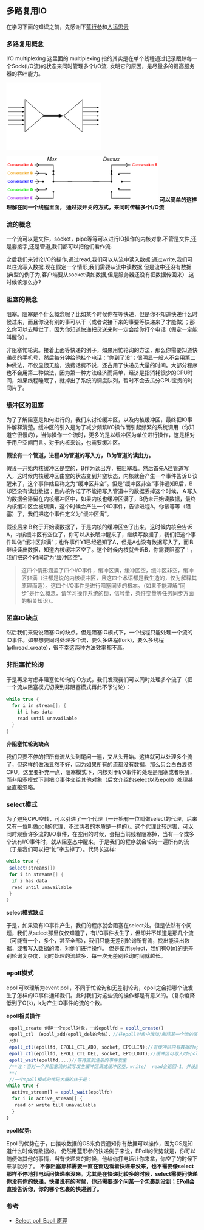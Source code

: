 ## 多路复用IO

在学习下面的知识之前，先感谢下[蓝行参](https://www.zhihu.com/people/thynson)和[人运思云](https://segmentfault.com/a/1190000003063859)

### 多路复用概念

 I/O multiplexing 这里面的 multiplexing 指的其实是在单个线程通过记录跟踪每一个Sock(I/O流)的状态来同时管理多个I/O流. 发明它的原因，是尽量多的提高服务器的吞吐能力。

![](https://raw.githubusercontent.com/xiaonew/tech-blog/master/img/1.png)

![](https://raw.githubusercontent.com/xiaonew/tech-blog/master/img/2.jpg)
**可以简单的这样理解在同一个线程里面， 通过拨开关的方式，来同时传输多个I/O流**

### 流的概念

一个流可以是文件，socket，pipe等等可以进行IO操作的内核对象.不管是文件,还是套接字,还是管道,我们都可以把他们看作流.

之后我们来讨论I/O的操作,通过read,我们可以从流中读入数据;通过write,我们可以往流写入数据.现在假定一个情形,我们需要从流中读数据,但是流中还没有数据(典型的例子为,客户端要从socket读如数据,但是服务器还没有把数据传回来）,这时候该怎么办?

### 阻塞的概念

阻塞。阻塞是个什么概念呢？比如某个时候你在等快递，但是你不知道快递什么时候过来，而且你没有别的事可以干（或者说接下来的事要等快递来了才能做）；那么你可以去睡觉了，因为你知道快递把货送来时一定会给你打个电话（假定一定能叫醒你）。

非阻塞忙轮询。接着上面等快递的例子，如果用忙轮询的方法，那么你需要知道快递员的手机号，然后每分钟给他挂个电话：'你到了没'；很明显一般人不会用第二种做法，不仅显很无脑，浪费话费不说，还占用了快递员大量的时间。大部分程序也不会用第二种做法，因为第一种方法经济而简单，经济是指消耗很少的CPU时间，如果线程睡眠了，就掉出了系统的调度队列，暂时不会去瓜分CPU宝贵的时间片了。

### 缓冲区的阻塞

为了了解阻塞是如何进行的，我们来讨论缓冲区，以及内核缓冲区，最终把IO事件解释清楚。缓冲区的引入是为了减少频繁I/O操作而引起频繁的系统调用（你知道它很慢的），当你操作一个流时，更多的是以缓冲区为单位进行操作，这是相对于用户空间而言。对于内核来说，也需要缓冲区。

**假设有一个管道，进程A为管道的写入方，Ｂ为管道的读出方。**

假设一开始内核缓冲区是空的，B作为读出方，被阻塞着。然后首先A往管道写入，这时候内核缓冲区由空的状态变到非空状态，内核就会产生一个事件告诉Ｂ该醒来了，这个事件姑且称之为“缓冲区非空”。但是“缓冲区非空”事件通知B后，B却还没有读出数据；且内核许诺了不能把写入管道中的数据丢掉这个时候，Ａ写入的数据会滞留在内核缓冲区中，如果内核也缓冲区满了，B仍未开始读数据，最终内核缓冲区会被填满，这个时候会产生一个IO事件，告诉进程A，你该等等（阻塞）了，我们把这个事件定义为“缓冲区满”。

假设后来Ｂ终于开始读数据了，于是内核的缓冲区空了出来，这时候内核会告诉A，内核缓冲区有空位了，你可以从长眠中醒来了，继续写数据了，我们把这个事件叫做“缓冲区非满”；也许事件Y1已经通知了A，但是A也没有数据写入了，而Ｂ继续读出数据，知道内核缓冲区空了。这个时候内核就告诉B，你需要阻塞了！，我们把这个时间定为“缓冲区空”。

>   这四个情形涵盖了四个I/O事件，缓冲区满，缓冲区空，缓冲区非空，缓冲区非满（注都是说的内核缓冲区，且这四个术语都是我生造的，仅为解释其原理而造）。这四个I/O事件是进行阻塞同步的根本。（如果不能理解“同步”是什么概念，请学习操作系统的锁，信号量，条件变量等任务同步方面的相关知识）。

### 阻塞IO缺点

然后我们来说说阻塞IO的缺点。但是阻塞IO模式下，一个线程只能处理一个流的IO事件。如果想要同时处理多个流，要么多进程(fork)，要么多线程(pthread_create)，很不幸这两种方法效率都不高。

### 非阻塞忙轮询

于是再来考虑非阻塞忙轮询的IO方式，我们发现我们可以同时处理多个流了（把一个流从阻塞模式切换到非阻塞模式再此不予讨论）：
``` java
while true {
  for i in stream[]; {
    if i has data
    read until unavailable
  }
}
```

**非阻塞忙轮询缺点**

我们只要不停的把所有流从头到尾问一遍，又从头开始。这样就可以处理多个流了，但这样的做法显然不好，因为如果所有的流都没有数据，那么只会白白浪费CPU。这里要补充一点，阻塞模式下，内核对于I/O事件的处理是阻塞或者唤醒，而非阻塞模式下则把IO事件交给其他对象（后文介绍的select以及epoll）处理甚至直接忽略。

### select模式

为了避免CPU空转，可以引进了一个代理（一开始有一位叫做select的代理，后来又有一位叫做poll的代理，不过两者的本质是一样的）。这个代理比较厉害，可以同时观察许多流的I/O事件，在空闲的时候，会把当前线程阻塞掉，当有一个或多个流有I/O事件时，就从阻塞态中醒来，于是我们的程序就会轮询一遍所有的流（于是我们可以把“忙”字去掉了）。代码长这样:
``` java
while true {
 select(streams[])
 for i in streams[] {
  if i has data
  read until unavailable
 }
}
```

**select模式缺点**

于是，如果没有IO事件产生，我们的程序就会阻塞在select处。但是依然有个问题，我们从select那里仅仅知道了，有I/O事件发生了，但却并不知道是那几个流（可能有一个，多个，甚至全部），我们只能无差别轮询所有流，找出能读出数据，或者写入数据的流，对他们进行操作。
但是使用select，我们有O(n)的无差别轮询复杂度，同时处理的流越多，每一次无差别轮询时间就越长。

### epoll模式

epoll可以理解为event poll，不同于忙轮询和无差别轮询，epoll之会把哪个流发生了怎样的IO事件通知我们。此时我们对这些流的操作都是有意义的。（复杂度降低到了O(k)，k为产生IO事件的流的个数。

**epoll相关操作**

``` javaScript
 epoll_create 创建一个epoll对象，一般epollfd = epoll_create()
 epoll_ctl （epoll_add/epoll_del的合体），//往epoll对象中增加/删除某一个流的某一个事件
 比如
 epoll_ctl(epollfd, EPOLL_CTL_ADD, socket, EPOLLIN);//有缓冲区内有数据时epoll_wait返回
 epoll_ctl(epollfd, EPOLL_CTL_DEL, socket, EPOLLOUT);//缓冲区可写入时epoll_wait返回
 epoll_wait(epollfd,...)//等待直到注册的事件发生
 /**注：当对一个非阻塞流的读写发生缓冲区满或缓冲区空，write/  read会返回-1，并设置errno=EAGAIN。而epoll只关心缓冲区非满和缓冲区非空事件）
 **/
 //一个epoll模式的代码大概的样子是：
while true {
  active_stream[] = epoll_wait(epollfd)
  for i in active_stream[] {
   read or write till unavailable
  }
}
```


**epoll优势:**

Epoll的优势在于，由接收数据的OS来负责通知你有数据可以操作，因为OS是知道什么时候有数据的。
仍然用蓝形参的快递例子来说，EPoll的优势就是，你可以随便做其他的事情，当有快递来的时候，他给你打电话让你来拿，你空了的时候下来拿就好了。
**不像阻塞那样需要一直在窗边看着快递来没来，也不需要像select那样不停地打电话问快递来没来。尤其是在快递比较多的时候，select需要问快递你没有你的快递，快递说有的时候，你还需要逐个问某一个包裹到没到；EPoll会直接告诉你，你的哪个包裹的快递到了。**


### 参考

- [Select poll Epoll 原理](https://www.zhihu.com/question/20122137)